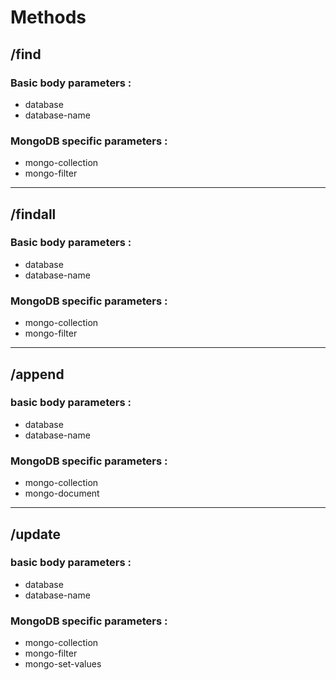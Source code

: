# Methods

## /find
### Basic body parameters :
* database
* database-name

### MongoDB specific parameters :
* mongo-collection
* mongo-filter

---

## /findall
### Basic body parameters :
* database
* database-name

### MongoDB specific parameters :
* mongo-collection
* mongo-filter

---

## /append
### basic body parameters :
* database
* database-name

### MongoDB specific parameters :
* mongo-collection
* mongo-document

---

## /update
### basic body parameters :
* database
* database-name

### MongoDB specific parameters :
* mongo-collection
* mongo-filter
* mongo-set-values